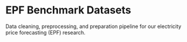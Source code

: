 # EPF Benchmark Datasets
Data cleaning, preprocessing, and preparation pipeline for our electricity price forecasting (EPF) research.
